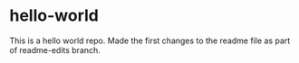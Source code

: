 # hello-world
This is a hello world repo.
Made the first changes to the readme file as part of readme-edits branch.
